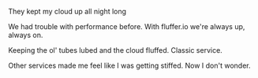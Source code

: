 They kept my cloud up all night long

We had trouble with performance before. With fluffer.io we're always up, always on.

Keeping the ol' tubes lubed and the cloud fluffed. Classic service.

Other services made me feel like I was getting stiffed. Now I don't wonder.
